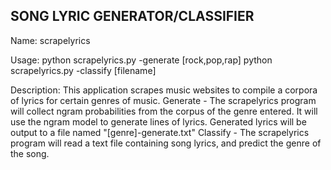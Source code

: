 SONG LYRIC GENERATOR/CLASSIFIER
-------------------------------
Name: scrapelyrics

Usage:
    python scrapelyrics.py -generate [rock,pop,rap]
    python scrapelyrics.py -classify  [filename]

Description: This application scrapes music websites to compile a corpora of lyrics for certain genres of music.
Generate - The scrapelyrics program will collect ngram probabilities from the corpus of the genre entered. It will use the ngram model to
generate lines of lyrics. Generated lyrics will be output to a file named "[genre]-generate.txt"
Classify - The scrapelyrics program will read a text file containing song lyrics, and predict the genre of the song.
